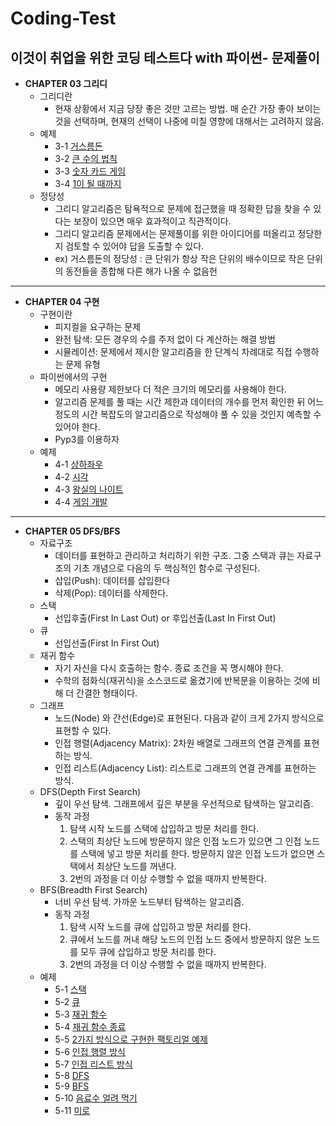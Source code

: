 Coding-Test
=============
이것이 취업을 위한 코딩 테스트다 with 파이썬- 문제풀이
-------------
* **CHAPTER 03 그리디**
	+ 그리디란
		- 현재 상황에서 지금 당장 좋은 것만 고르는 방법. 매 순간 가장 좋아 보이는 것을 선택하며, 현재의 선택이 나중에 미칠 영향에 대해서는 고려하지 않음.
	+ 예제
		- 3-1 [거스름돈](https://github.com/parkgr95/Coding_Test/blob/main/Ch03.%EA%B7%B8%EB%A6%AC%EB%94%94/3-1.py)
		- 3-2 [큰 수의 법칙](https://github.com/parkgr95/Coding_Test/blob/main/Ch03.%EA%B7%B8%EB%A6%AC%EB%94%94/3-2.py)
		- 3-3 [숫자 카드 게임](https://github.com/parkgr95/Coding_Test/blob/main/Ch03.%EA%B7%B8%EB%A6%AC%EB%94%94/3-3.py)
		- 3-4 [1이 될 때까지](https://github.com/parkgr95/Coding_Test/blob/main/Ch03.%EA%B7%B8%EB%A6%AC%EB%94%94/3-4.py)
	+ 정당성
		- 그리디 알고리즘은 탐욕적으로 문제에 접근했을 때 정확한 답을 찾을 수 있다는 보장이 있으면 매우 효과적이고 직관적이다.
		- 그리디 알고리즘 문제에서는 문제풀이를 위한 아이디어를 떠올리고 정당한 지 검토할 수 있어야 답을 도출할 수 있다.
		- ex) 거스름돈의 정당성 : 큰 단위가 항상 작은 단위의 배수이므로 작은 단위의 동전들을 종합해 다른 해가 나올 수 없음헌
* * *
* **CHAPTER 04 구현**
	+ 구현이란
		- 피지컬을 요구하는 문제
		- 완전 탐색: 모든 경우의 수를 주저 없이 다 계산하는 해결 방법
		- 시뮬레이션: 문제에서 제시한 알고리즘을 한 단계식 차례대로 직접 수행하는 문제 유형
	+ 파이썬에서의 구현
		- 메모리 사용량 제한보다 더 적은 크기의 메모리를 사용해야 한다.
		- 알고리즘 문제를 풀 때는 시간 제한과 데이터의 개수를 먼저 확인한 뒤 어느 정도의 시간 복잡도의 알고리즘으로 작성해야 풀 수 있을 것인지 예측할 수 있어야 한다.
		- Pyp3를 이용하자
	+ 예제
		- 4-1 [상하좌우](https://github.com/parkgr95/Coding_Test/blob/main/Ch04.%EA%B5%AC%ED%98%84/4-1.py)
		- 4-2 [시각](https://github.com/parkgr95/Coding_Test/blob/main/Ch04.%EA%B5%AC%ED%98%84/4-2.py)
		- 4-3 [왕실의 나이트](https://github.com/parkgr95/Coding_Test/blob/main/Ch04.%EA%B5%AC%ED%98%84/4-3.py)
		- 4-4 [게임 개발](https://github.com/parkgr95/Coding_Test/blob/main/Ch04.%EA%B5%AC%ED%98%84/4-4.py)
* * *
* **CHAPTER 05 DFS/BFS**
	+ 자료구조
		- 데이터를 표현하고 관리하고 처리하기 위한 구조. 그중 스택과 큐는 자료구조의 기초 개념으로 다음의 두 핵심적인 함수로 구성된다.
		- 삽입(Push): 데이터를 삽입한다
		- 삭제(Pop): 데이터를 삭제한다.
	+ 스택
		- 선입후출(First In Last Out) or 후입선출(Last In First Out)
	+ 큐
		- 선입선출(First In First Out)
	+ 재귀 함수
		- 자기 자신을 다시 호출하는 함수. 종료 조건을 꼭 명시해야 한다.
		- 수학의 점화식(재귀식)을 소스코드로 옮겼기에 반복문을 이용하는 것에 비해 더 간결한 형태이다.
	+ 그래프
		- 노드(Node) 와 간선(Edge)로 표현된다. 다음과 같이 크게 2가지 방식으로 표현할 수 있다.
		- 인접 행렬(Adjacency Matrix): 2차원 배열로 그래프의 연결 관계를 표현하는 방식.
		- 인접 리스트(Adjacency List): 리스트로 그래프의 연결 관계를 표현하는 방식.
	+ DFS(Depth First Search)
		- 깊이 우선 탐색. 그래프에서 깊은 부분을 우선적으로 탐색하는 알고리즘.
		- 동작 과정
			1. 탐색 시작 노드를 스택에 삽입하고 방문 처리를 한다.
			2. 스택의 최상단 노드에 방문하지 않은 인접 노드가 있으면 그 인접 노드를 스택에 넣고 방문 처리를 한다. 방문하지 않은 인접 노드가 없으면 스택에서 최상단 노드를 꺼낸다.
			3. 2번의 과정을 더 이상 수행할 수 없을 때까지 반복한다.
	+ BFS(Breadth First Search)
		- 너비 우선 탐색. 가까운 노드부터 탐색하는 알고리즘. 
		- 동작 과정
			1. 탐색 시작 노드를 큐에 삽입하고 방문 처리를 한다.
			2. 큐에서 노드를 꺼내 해당 노드의 인접 노드 중에서 방문하지 않은 노드를 모두 큐에 삽입하고 방문 처리를 한다.
			3. 2번의 과정을 더 이상 수행할 수 없을 때까지 반복한다.
	+ 예제
		- 5-1 [스택](https://github.com/parkgr95/Coding_Test/blob/main/Ch05.DFSBFS/5-1.py)
		- 5-2 [큐](https://github.com/parkgr95/Coding_Test/blob/main/Ch05.DFSBFS/5-2.py)
		- 5-3 [재귀 함수](https://github.com/parkgr95/Coding_Test/blob/main/Ch05.DFSBFS/5-3.py)
		- 5-4 [재귀 함수 종료](https://github.com/parkgr95/Coding_Test/blob/main/Ch05.DFSBFS/5-4.py)
		- 5-5 [2가지 방식으로 구현한 팩토리얼 예제](https://github.com/parkgr95/Coding_Test/blob/main/Ch05.DFSBFS/5-5.py)
		- 5-6 [인접 행렬 방식](https://github.com/parkgr95/Coding_Test/blob/main/Ch05.DFSBFS/5-6.py)
		- 5-7 [인접 리스트 방식](https://github.com/parkgr95/Coding_Test/blob/main/Ch05.DFSBFS/5-7.py)
		- 5-8 [DFS](https://github.com/parkgr95/Coding_Test/blob/main/Ch05.DFSBFS/5-8.py)
		- 5-9 [BFS](https://github.com/parkgr95/Coding_Test/blob/main/Ch05.DFSBFS/5-9.py)
		- 5-10 [음료수 얼려 먹기](https://github.com/parkgr95/Coding_Test/blob/main/Ch05.DFSBFS/5-10.py)
		- 5-11 [미로 ](https://github.com/parkgr95/Coding_Test/blob/main/Ch05.DFSBFS/5-11.py)
